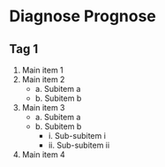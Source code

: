 # Diagnose Prognose

## Tag 1


1. Main item 1
2. Main item 2
   - a. Subitem a
   - b. Subitem b
3. Main item 3
   - a. Subitem a
   - b. Subitem b
     - i. Sub-subitem i
     - ii. Sub-subitem ii
4. Main item 4

